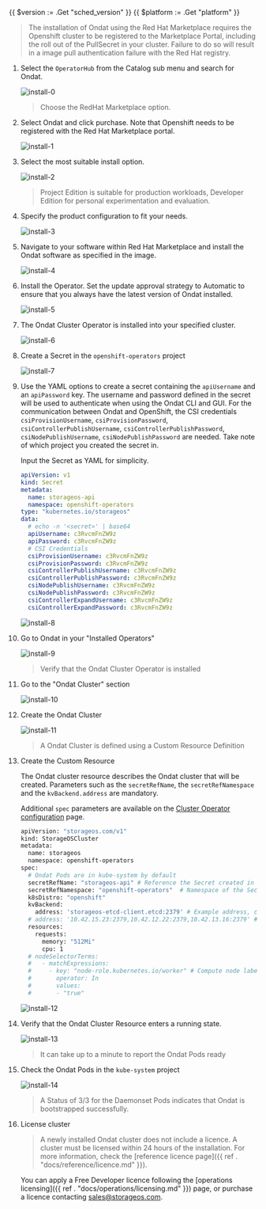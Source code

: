 {{ $version := .Get "sched_version" }}
{{ $platform := .Get "platform" }}

> The installation of Ondat using the Red Hat Marketplace requires the
> Openshift cluster to be registered to the Marketplace Portal, including the
> roll out of the PullSecret in your cluster. Failure to do so will result in a
> image pull authentication failure with the Red Hat registry.

1. Select the `OperatorHub` from the Catalog sub menu and search for Ondat.

    ![install-0](/images/openshift4/marketplace/1.png)

   > Choose the RedHat Marketplace option.

1. Select Ondat and click purchase. Note that Openshift needs to be
   registered with the Red Hat Marketplace portal.

    ![install-1](/images/openshift4/marketplace/2.png)

1. Select the most suitable install option.

    ![install-2](/images/openshift4/marketplace/3.png)

    > Project Edition is suitable for production workloads, Developer Edition
    > for personal experimentation and evaluation.

1. Specify the product configuration to fit your needs.

    ![install-3](/images/openshift4/marketplace/4.png)

1. Navigate to your software within Red Hat Marketplace and install the
   Ondat software as specified in the image.

    ![install-4](/images/openshift4/marketplace/5.png)

1. Install the Operator. Set the update approval strategy to Automatic to
   ensure that you always have the latest version of Ondat installed.

    ![install-5](/images/openshift4/marketplace/6.png)

1. The Ondat Cluster Operator is installed into your specified cluster.

    ![install-6](/images/openshift4/marketplace/7.png)

1. Create a Secret in the `openshift-operators` project

    ![install-7](/images/openshift4/storageos-v2/070-create-secret.png)

1. Use the YAML options to create a secret containing the `apiUsername` and an
   `apiPassword` key. The username and password defined in the secret will be
   used to authenticate when using the Ondat CLI and GUI. For the
   communication between Ondat and OpenShift, the CSI credentials
   `csiProvisionUsername`, `csiProvisionPassword`,
   `csiControllerPublishUsername`, `csiControllerPublishPassword`,
   `csiNodePublishUsername`, `csiNodePublishPassword` are needed. Take note of
   which project you created the secret in.

    Input the Secret as YAML for simplicity.

    ```yaml
    apiVersion: v1
    kind: Secret
    metadata:
      name: storageos-api
      namespace: openshift-operators
    type: "kubernetes.io/storageos"
    data:
      # echo -n '<secret>' | base64
      apiUsername: c3RvcmFnZW9z
      apiPassword: c3RvcmFnZW9z
      # CSI Credentials
      csiProvisionUsername: c3RvcmFnZW9z
      csiProvisionPassword: c3RvcmFnZW9z
      csiControllerPublishUsername: c3RvcmFnZW9z
      csiControllerPublishPassword: c3RvcmFnZW9z
      csiNodePublishUsername: c3RvcmFnZW9z
      csiNodePublishPassword: c3RvcmFnZW9z
      csiControllerExpandUsername: c3RvcmFnZW9z
      csiControllerExpandPassword: c3RvcmFnZW9z
    ```
    ![install-8](/images/openshift4/storageos-v2/080-create-secret-yaml.png)

1. Go to Ondat in your "Installed Operators"

    ![install-9](/images/openshift4/marketplace/8.png)

    > Verify that the Ondat Cluster Operator is installed

1. Go to the "Ondat Cluster" section

    ![install-10](/images/openshift4/storageos-v2/100-operator-details.png)


1. Create the Ondat Cluster

    ![install-11](/images/openshift4/storageos-v2/110-create-storageos-cluster.png)

    > A Ondat Cluster is defined using a Custom Resource Definition

1. Create the Custom Resource

   The Ondat cluster resource describes the Ondat cluster that will be
   created. Parameters such as the `secretRefName`, the `secretRefNamespace` and
   the `kvBackend.address` are mandatory.

   Additional `spec` parameters are available on the [Cluster Operator
   configuration](/docs/reference/cluster-operator/configuration) page.

   ```bash
   apiVersion: "storageos.com/v1"
   kind: StorageOSCluster
   metadata:
     name: storageos
     namespace: openshift-operators
   spec:
     # Ondat Pods are in kube-system by default
     secretRefName: "storageos-api" # Reference the Secret created in the previous step
     secretRefNamespace: "openshift-operators"  # Namespace of the Secret created in the previous step
     k8sDistro: "openshift"
     kvBackend:
       address: 'storageos-etcd-client.etcd:2379' # Example address, change for your etcd endpoint
     # address: '10.42.15.23:2379,10.42.12.22:2379,10.42.13.16:2379' # You can set ETCD server ips
     resources:
       requests:
         memory: "512Mi"
         cpu: 1
     # nodeSelectorTerms:
     #   - matchExpressions:
     #     - key: "node-role.kubernetes.io/worker" # Compute node label will vary according to your installation
     #       operator: In
     #       values:
     #       - "true"
   ```

    ![install-12](/images/openshift4/storageos-v2/120-create-cr-from-yaml.png)

1. Verify that the Ondat Cluster Resource enters a running state.

    ![install-13](/images/openshift4/storageos-v2/130-cr-created.png)

    > It can take up to a minute to report the Ondat Pods ready

1. Check the Ondat Pods in the `kube-system` project

    ![install-14](/images/openshift4/storageos-v2/140-storageos-pods.png)

    > A Status of 3/3 for the Daemonset Pods indicates that Ondat is
    > bootstrapped successfully.

1. License cluster

    > A newly installed Ondat cluster does not include a licence. A cluster
    > must be licensed within 24 hours of the installation. For more information,
    > check the [reference licence page]({{ ref . "docs/reference/licence.md" }}).

    You can apply a Free Developer licence following the [operations
    licensing]({{ ref . "docs/operations/licensing.md" }}) page, or purchase a
    licence contacting sales@storageos.com.
